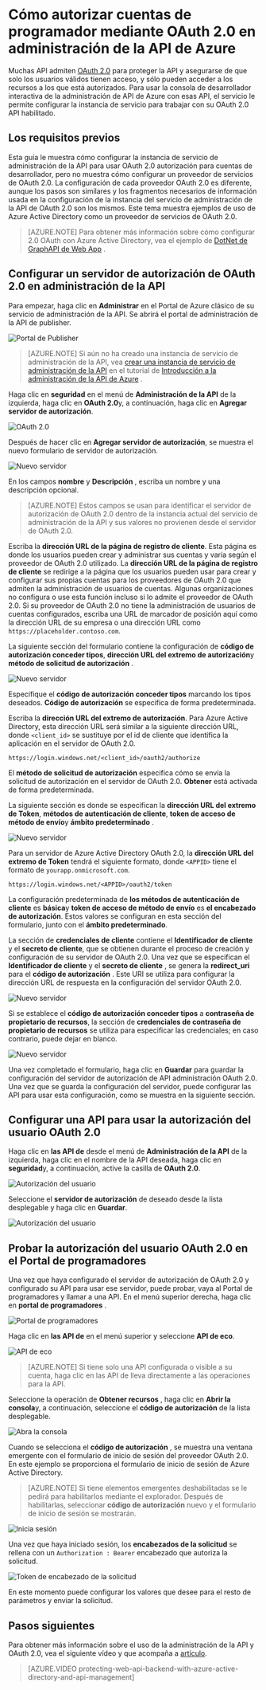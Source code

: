 <properties 
    pageTitle="Cómo autorizar cuentas de programador mediante OAuth 2.0 en administración de la API de Azure" 
    description="Obtenga información sobre cómo autorizar a los usuarios con OAuth 2.0 en administración de la API." 
    services="api-management" 
    documentationCenter="" 
    authors="steved0x" 
    manager="erikre" 
    editor=""/>

<tags 
    ms.service="api-management" 
    ms.workload="mobile" 
    ms.tgt_pltfrm="na" 
    ms.devlang="na" 
    ms.topic="article" 
    ms.date="10/25/2016" 
    ms.author="sdanie"/>

# <a name="how-to-authorize-developer-accounts-using-oauth-20-in-azure-api-management"></a>Cómo autorizar cuentas de programador mediante OAuth 2.0 en administración de la API de Azure

Muchas API admiten [OAuth 2.0](http://oauth.net/2/) para proteger la API y asegurarse de que solo los usuarios válidos tienen acceso, y sólo pueden acceder a los recursos a los que está autorizados. Para usar la consola de desarrollador interactiva de la administración de API de Azure con esas API, el servicio le permite configurar la instancia de servicio para trabajar con su OAuth 2.0 API habilitado.

## <a name="prerequisites"> </a>Los requisitos previos

Esta guía le muestra cómo configurar la instancia de servicio de administración de la API para usar OAuth 2.0 autorización para cuentas de desarrollador, pero no muestra cómo configurar un proveedor de servicios de OAuth 2.0. La configuración de cada proveedor OAuth 2.0 es diferente, aunque los pasos son similares y los fragmentos necesarios de información usada en la configuración de la instancia del servicio de administración de la API de OAuth 2.0 son los mismos. Este tema muestra ejemplos de uso de Azure Active Directory como un proveedor de servicios de OAuth 2.0.

>[AZURE.NOTE] Para obtener más información sobre cómo configurar 2.0 OAuth con Azure Active Directory, vea el ejemplo de [DotNet de GraphAPI de Web App][] .

## <a name="step1"> </a>Configurar un servidor de autorización de OAuth 2.0 en administración de la API

Para empezar, haga clic en **Administrar** en el Portal de Azure clásico de su servicio de administración de la API. Se abrirá el portal de administración de la API de publisher.

![Portal de Publisher][api-management-management-console]

>[AZURE.NOTE] Si aún no ha creado una instancia de servicio de administración de la API, vea [crear una instancia de servicio de administración de la API][] en el tutorial de [Introducción a la administración de la API de Azure][] .

Haga clic en **seguridad** en el menú de **Administración de la API** de la izquierda, haga clic en **OAuth 2.0**y, a continuación, haga clic en **Agregar servidor de autorización**.

![OAuth 2.0][api-management-oauth2]

Después de hacer clic en **Agregar servidor de autorización**, se muestra el nuevo formulario de servidor de autorización.

![Nuevo servidor][api-management-oauth2-server-1]

En los campos **nombre** y **Descripción** , escriba un nombre y una descripción opcional. 

>[AZURE.NOTE] Estos campos se usan para identificar el servidor de autorización de OAuth 2.0 dentro de la instancia actual del servicio de administración de la API y sus valores no provienen desde el servidor de OAuth 2.0.

Escriba la **dirección URL de la página de registro de cliente**. Esta página es donde los usuarios pueden crear y administrar sus cuentas y varía según el proveedor de OAuth 2.0 utilizado. La **dirección URL de la página de registro de cliente** se redirige a la página que los usuarios pueden usar para crear y configurar sus propias cuentas para los proveedores de OAuth 2.0 que admiten la administración de usuarios de cuentas. Algunas organizaciones no configura o use esta función incluso si lo admite el proveedor de OAuth 2.0. Si su proveedor de OAuth 2.0 no tiene la administración de usuarios de cuentas configurados, escriba una URL de marcador de posición aquí como la dirección URL de su empresa o una dirección URL como `https://placeholder.contoso.com`.

La siguiente sección del formulario contiene la configuración de **código de autorización conceder tipos**, **dirección URL del extremo de autorización**y **método de solicitud de autorización** .

![Nuevo servidor][api-management-oauth2-server-2]

Especifique el **código de autorización conceder tipos** marcando los tipos deseados. **Código de autorización** se especifica de forma predeterminada.

Escriba la **dirección URL del extremo de autorización**. Para Azure Active Directory, esta dirección URL será similar a la siguiente dirección URL, donde `<client_id>` se sustituye por el id de cliente que identifica la aplicación en el servidor de OAuth 2.0.

    https://login.windows.net/<client_id>/oauth2/authorize

El **método de solicitud de autorización** especifica cómo se envía la solicitud de autorización en el servidor de OAuth 2.0. **Obtener** está activada de forma predeterminada.

La siguiente sección es donde se especifican la **dirección URL del extremo de Token**, **métodos de autenticación de cliente**, **token de acceso de método de envío**y **ámbito predeterminado** .

![Nuevo servidor][api-management-oauth2-server-3]

Para un servidor de Azure Active Directory OAuth 2.0, la **dirección URL del extremo de Token** tendrá el siguiente formato, donde `<APPID>` tiene el formato de `yourapp.onmicrosoft.com`.

    https://login.windows.net/<APPID>/oauth2/token

La configuración predeterminada de **los métodos de autenticación de cliente** es **básica**y **token de acceso de método de envío** es **el encabezado de autorización**. Estos valores se configuran en esta sección del formulario, junto con el **ámbito predeterminado**.

La sección de **credenciales de cliente** contiene el **Identificador de cliente** y el **secreto de cliente**, que se obtienen durante el proceso de creación y configuración de su servidor de OAuth 2.0. Una vez que se especifican el **Identificador de cliente** y el **secreto de cliente** , se genera la **redirect_uri** para el **código de autorización** . Este URI se utiliza para configurar la dirección URL de respuesta en la configuración del servidor OAuth 2.0.

![Nuevo servidor][api-management-oauth2-server-4]

Si se establece el **código de autorización conceder tipos** a **contraseña de propietario de recursos**, la sección de **credenciales de contraseña de propietario de recursos** se utiliza para especificar las credenciales; en caso contrario, puede dejar en blanco.

![Nuevo servidor][api-management-oauth2-server-5]

Una vez completado el formulario, haga clic en **Guardar** para guardar la configuración del servidor de autorización de API administración OAuth 2.0. Una vez que se guarda la configuración del servidor, puede configurar las API para usar esta configuración, como se muestra en la siguiente sección.

## <a name="step2"> </a>Configurar una API para usar la autorización del usuario OAuth 2.0

Haga clic en **las API de** desde el menú de **Administración de la API** de la izquierda, haga clic en el nombre de la API deseada, haga clic en **seguridad**y, a continuación, active la casilla de **OAuth 2.0**.

![Autorización del usuario][api-management-user-authorization]

Seleccione el **servidor de autorización** de deseado desde la lista desplegable y haga clic en **Guardar**.

![Autorización del usuario][api-management-user-authorization-save]

## <a name="step3"> </a>Probar la autorización del usuario OAuth 2.0 en el Portal de programadores

Una vez que haya configurado el servidor de autorización de OAuth 2.0 y configurado su API para usar ese servidor, puede probar, vaya al Portal de programadores y llamar a una API.  En el menú superior derecha, haga clic en **portal de programadores** .

![Portal de programadores][api-management-developer-portal-menu]

Haga clic en **las API de** en el menú superior y seleccione **API de eco**.

![API de eco][api-management-apis-echo-api]

>[AZURE.NOTE] Si tiene solo una API configurada o visible a su cuenta, haga clic en las API de lleva directamente a las operaciones para la API.

Seleccione la operación de **Obtener recursos** , haga clic en **Abrir la consola**y, a continuación, seleccione el **código de autorización** de la lista desplegable.

![Abra la consola][api-management-open-console]

Cuando se selecciona el **código de autorización** , se muestra una ventana emergente con el formulario de inicio de sesión del proveedor OAuth 2.0. En este ejemplo se proporciona el formulario de inicio de sesión de Azure Active Directory.

>[AZURE.NOTE] Si tiene elementos emergentes deshabilitadas se le pedirá para habilitarlos mediante el explorador. Después de habilitarlas, seleccionar **código de autorización** nuevo y el formulario de inicio de sesión se mostrarán.

![Inicia sesión][api-management-oauth2-signin]

Una vez que haya iniciado sesión, los **encabezados de la solicitud** se rellena con un `Authorization : Bearer` encabezado que autoriza la solicitud.

![Token de encabezado de la solicitud][api-management-request-header-token]

En este momento puede configurar los valores que desee para el resto de parámetros y enviar la solicitud. 

## <a name="next-steps"></a>Pasos siguientes

Para obtener más información sobre el uso de la administración de la API y OAuth 2.0, vea el siguiente vídeo y que acompaña a [artículo](api-management-howto-protect-backend-with-aad.md).

> [AZURE.VIDEO protecting-web-api-backend-with-azure-active-directory-and-api-management]

[api-management-management-console]: ./media/api-management-howto-oauth2/api-management-management-console.png
[api-management-oauth2]: ./media/api-management-howto-oauth2/api-management-oauth2.png
[api-management-user-authorization]: ./media/api-management-howto-oauth2/api-management-user-authorization.png
[api-management-user-authorization-save]: ./media/api-management-howto-oauth2/api-management-user-authorization-save.png
[api-management-oauth2-signin]: ./media/api-management-howto-oauth2/api-management-oauth2-signin.png
[api-management-request-header-token]: ./media/api-management-howto-oauth2/api-management-request-header-token.png
[api-management-developer-portal-menu]: ./media/api-management-howto-oauth2/api-management-developer-portal-menu.png
[api-management-open-console]: ./media/api-management-howto-oauth2/api-management-open-console.png
[api-management-oauth2-server-1]: ./media/api-management-howto-oauth2/api-management-oauth2-server-1.png
[api-management-oauth2-server-2]: ./media/api-management-howto-oauth2/api-management-oauth2-server-2.png
[api-management-oauth2-server-3]: ./media/api-management-howto-oauth2/api-management-oauth2-server-3.png
[api-management-oauth2-server-4]: ./media/api-management-howto-oauth2/api-management-oauth2-server-4.png
[api-management-oauth2-server-5]: ./media/api-management-howto-oauth2/api-management-oauth2-server-5.png
[api-management-apis-echo-api]: ./media/api-management-howto-oauth2/api-management-apis-echo-api.png


[How to add operations to an API]: api-management-howto-add-operations.md
[How to add and publish a product]: api-management-howto-add-products.md
[Monitoring and analytics]: api-management-monitoring.md
[Add APIs to a product]: api-management-howto-add-products.md#add-apis
[Publish a product]: api-management-howto-add-products.md#publish-product
[Introducción a la administración de la API de Azure]: api-management-get-started.md
[API Management policy reference]: api-management-policy-reference.md
[Caching policies]: api-management-policy-reference.md#caching-policies
[Crear una instancia de servicio de administración de la API]: api-management-get-started.md#create-service-instance

[http://oauth.net/2/]: http://oauth.net/2/
[DotNet de GraphAPI de Web App]: https://github.com/AzureADSamples/WebApp-GraphAPI-DotNet

[Prerequisites]: #prerequisites
[Configure an OAuth 2.0 authorization server in API Management]: #step1
[Configure an API to use OAuth 2.0 user authorization]: #step2
[Test the OAuth 2.0 user authorization in the Developer Portal]: #step3
[Next steps]: #next-steps

